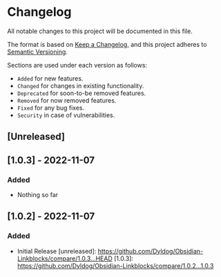 # Changelog

All notable changes to this project will be documented in this file.

The format is based on [Keep a Changelog](https://keepachangelog.com/en/1.0.0/), and this project adheres to [Semantic Versioning](https://semver.org/spec/v2.0.0.html).

Sections are used under each version as follows:
- `Added` for new features.
- `Changed` for changes in existing functionality.
- `Deprecated` for soon-to-be removed features.
- `Removed` for now removed features.
- `Fixed` for any bug fixes.
- `Security` in case of vulnerabilities.

## [Unreleased]

## [1.0.3] - 2022-11-07

### Added

- Nothing so far

## [1.0.2] - 2022-11-07

### Added

- Initial Release
[unreleased]: https://github.com/Dyldog/Obsidian-Linkblocks/compare/1.0.3...HEAD
[1.0.3]: https://github.com/Dyldog/Obsidian-Linkblocks/compare/1.0.2...1.0.3
